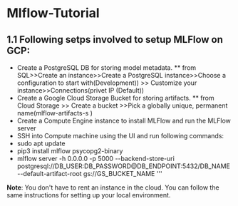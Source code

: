 # Mlflow-Tutorial
## 1.1 Following setps involved to setup MLFlow on GCP:
* Create a PostgreSQL DB for storing model metadata.
** from SQL>>Create an instance>>Create a PostgreSQL instance>>Choose a configuration to start with(Development)) >> Customize your instance>>Connections(privet IP (Default))
* Create a Google Cloud Storage Bucket for storing artifacts.  ** from Cloud Storage >> Create a bucket >>Pick a globally unique, permanent name(mlflow-artifacts-s
)
* Create a Compute Engine instance to install MLFlow and run the MLFlow server
* SSH into Compute machine using the UI and run following commands:
* sudo apt update
* pip3 install mlflow psycopg2-binary
* mlflow server -h 0.0.0.0 -p 5000 --backend-store-uri postgresql://DB_USER:DB_PASSWORD@DB_ENDPOINT:5432/DB_NAME --default-artifact-root gs://GS_BUCKET_NAME '''

**Note**: You don't have to rent an instance in the cloud. You can follow the same instructions 
for setting up your local environment. 

<a href="https://youtu.be/MWfKAgEHsHo">
</a>
